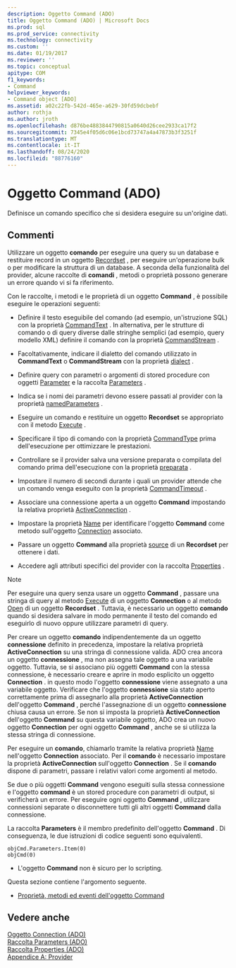 ```yaml
---
description: Oggetto Command (ADO)
title: Oggetto Command (ADO) | Microsoft Docs
ms.prod: sql
ms.prod_service: connectivity
ms.technology: connectivity
ms.custom: ''
ms.date: 01/19/2017
ms.reviewer: ''
ms.topic: conceptual
apitype: COM
f1_keywords:
- Command
helpviewer_keywords:
- Command object [ADO]
ms.assetid: a02c22fb-542d-465e-a629-30fd59dcbebf
author: rothja
ms.author: jroth
ms.openlocfilehash: d876be4883844790815a0640d26cee2933ca17f2
ms.sourcegitcommit: 7345e4f05d6c06e1bcd73747a4a47873b3f3251f
ms.translationtype: MT
ms.contentlocale: it-IT
ms.lasthandoff: 08/24/2020
ms.locfileid: "88776160"
---
```

# <a name="command-object-ado"></a>Oggetto Command (ADO)
Definisce un comando specifico che si desidera eseguire su un'origine dati.  
  
## <a name="remarks"></a>Commenti  
 Utilizzare un oggetto **comando** per eseguire una query su un database e restituire record in un oggetto [Recordset](./recordset-object-ado.md) , per eseguire un'operazione bulk o per modificare la struttura di un database. A seconda della funzionalità del provider, alcune raccolte di **comandi** , metodi o proprietà possono generare un errore quando vi si fa riferimento.  
  
 Con le raccolte, i metodi e le proprietà di un oggetto **Command** , è possibile eseguire le operazioni seguenti:  
  
-   Definire il testo eseguibile del comando (ad esempio, un'istruzione SQL) con la proprietà [CommandText](./commandtext-property-ado.md) . In alternativa, per le strutture di comando o di query diverse dalle stringhe semplici (ad esempio, query modello XML) definire il comando con la proprietà [CommandStream](./commandstream-property-ado.md) .  
  
-   Facoltativamente, indicare il dialetto del comando utilizzato in **CommandText** o **CommandStream** con la proprietà [dialect](./dialect-property.md) .  
  
-   Definire query con parametri o argomenti di stored procedure con oggetti [Parameter](./parameter-object.md) e la raccolta [Parameters](./parameters-collection-ado.md) .  
  
-   Indica se i nomi dei parametri devono essere passati al provider con la proprietà [namedParameters](./namedparameters-property-ado.md) .  
  
-   Eseguire un comando e restituire un oggetto **Recordset** se appropriato con il metodo [Execute](./execute-method-ado-command.md) .  
  
-   Specificare il tipo di comando con la proprietà [CommandType](./commandtype-property-ado.md) prima dell'esecuzione per ottimizzare le prestazioni.  
  
-   Controllare se il provider salva una versione preparata o compilata del comando prima dell'esecuzione con la proprietà [preparata](./prepared-property-ado.md) .  
  
-   Impostare il numero di secondi durante i quali un provider attende che un comando venga eseguito con la proprietà [CommandTimeout](./commandtimeout-property-ado.md) .  
  
-   Associare una connessione aperta a un oggetto **Command** impostando la relativa proprietà [ActiveConnection](./activeconnection-property-ado.md) .  
  
-   Impostare la proprietà [Name](./name-property-ado.md) per identificare l'oggetto **Command** come metodo sull'oggetto [Connection](./connection-object-ado.md) associato.  
  
-   Passare un oggetto **Command** alla proprietà [source](./source-property-ado-recordset.md) di un **Recordset** per ottenere i dati.  
  
-   Accedere agli attributi specifici del provider con la raccolta [Properties](./properties-collection-ado.md) .  
  
> [!NOTE]
>  Per eseguire una query senza usare un oggetto **Command** , passare una stringa di query al metodo [Execute](./execute-method-ado-connection.md) di un oggetto **Connection** o al metodo [Open](./open-method-ado-recordset.md) di un oggetto **Recordset** . Tuttavia, è necessario un oggetto **comando** quando si desidera salvare in modo permanente il testo del comando ed eseguirlo di nuovo oppure utilizzare parametri di query.  
  
 Per creare un oggetto **comando** indipendentemente da un oggetto **connessione** definito in precedenza, impostare la relativa proprietà **ActiveConnection** su una stringa di connessione valida. ADO crea ancora un oggetto **connessione** , ma non assegna tale oggetto a una variabile oggetto. Tuttavia, se si associano più oggetti **Command** con la stessa connessione, è necessario creare e aprire in modo esplicito un oggetto **Connection** . in questo modo l'oggetto **connessione** viene assegnato a una variabile oggetto. Verificare che l'oggetto **connessione** sia stato aperto correttamente prima di assegnarlo alla proprietà **ActiveConnection** dell'oggetto **Command** , perché l'assegnazione di un oggetto **connessione** chiusa causa un errore. Se non si imposta la proprietà **ActiveConnection** dell'oggetto **Command** su questa variabile oggetto, ADO crea un nuovo oggetto **Connection** per ogni oggetto **Command** , anche se si utilizza la stessa stringa di connessione.  
  
 Per eseguire un **comando**, chiamarlo tramite la relativa proprietà [Name](./name-property-ado.md) nell'oggetto **Connection** associato. Per il **comando** è necessario impostare la proprietà **ActiveConnection** sull'oggetto **Connection** . Se il **comando** dispone di parametri, passare i relativi valori come argomenti al metodo.  
  
 Se due o più oggetti **Command** vengono eseguiti sulla stessa connessione e l'oggetto **command** è un stored procedure con parametri di output, si verificherà un errore. Per eseguire ogni oggetto **Command** , utilizzare connessioni separate o disconnettere tutti gli altri oggetti **Command** dalla connessione.  
  
 La raccolta **Parameters** è il membro predefinito dell'oggetto **Command** . Di conseguenza, le due istruzioni di codice seguenti sono equivalenti.  
  
```  
objCmd.Parameters.Item(0)  
objCmd(0)  
```  
  
-   L'oggetto **Command** non è sicuro per lo scripting.  
  
 Questa sezione contiene l'argomento seguente.  
  
-   [Proprietà, metodi ed eventi dell'oggetto Command](./command-object-properties-methods-and-events.md)  
  
## <a name="see-also"></a>Vedere anche  
 [Oggetto Connection (ADO)](./connection-object-ado.md)   
 [Raccolta Parameters (ADO)](./parameters-collection-ado.md)   
 [Raccolta Properties (ADO)](./properties-collection-ado.md)   
 [Appendice A: Provider](../../guide/appendixes/appendix-a-providers.md)
